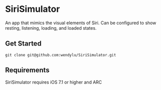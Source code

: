 SiriSimulator
=============

An app that mimics the visual elements of Siri. Can be configured to show resting, listening, loading, and loaded states.

## Get Started

```
git clone git@github.com:wendylu/SiriSimulator.git
```

## Requirements

SiriSimulator requires iOS 7.1 or higher and ARC
